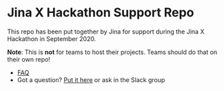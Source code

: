 # Jina X Hackathon Support Repo

This repo has been put together by Jina for support during the Jina X Hackathon in September 2020.

**Note**: This is **not** for teams to host their projects. Teams should do that on their own repo!

* [FAQ](./faq.md)
* Got a question? [Put it here](./questions.md) or ask in the Slack group
